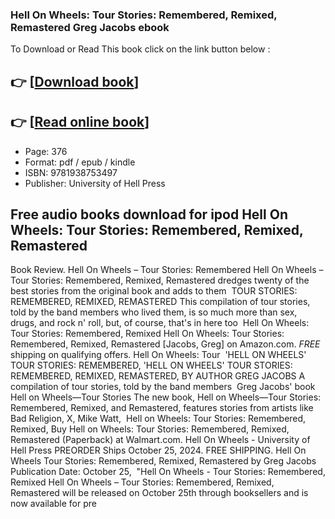 ### Hell On Wheels: Tour Stories: Remembered, Remixed, Remastered Greg Jacobs ebook

To Download or Read This book click on the link button below :

## 👉  [**[Download book](http://get-pdfs.com/download.php?group=book&from=github.com&id=719971&lnk=1066 "Download book")**]

## 👉  [**[Read online book](http://get-pdfs.com/download.php?group=book&from=github.com&id=719971&lnk=1066 "Read online book")**]


* Page: 376
* Format: pdf / epub / kindle
* ISBN: 9781938753497
* Publisher: University of Hell Press



## Free audio books download for ipod Hell On Wheels: Tour Stories: Remembered, Remixed, Remastered



 Book Review. Hell On Wheels – Tour Stories: Remembered Hell On Wheels – Tour Stories: Remembered, Remixed, Remastered dredges twenty of the best stories from the original book and adds to them 
 TOUR STORIES: REMEMBERED, REMIXED, REMASTERED This compilation of tour stories, told by the band members who lived them, is so much more than sex, drugs, and rock n&#039; roll, but, of course, that&#039;s in here too 
 Hell On Wheels: Tour Stories: Remembered, Remixed Hell On Wheels: Tour Stories: Remembered, Remixed, Remastered [Jacobs, Greg] on Amazon.com. *FREE* shipping on qualifying offers. Hell On Wheels: Tour 
 &#039;HELL ON WHEELS&#039; TOUR STORIES: REMEMBERED, &#039;HELL ON WHEELS&#039; TOUR STORIES: REMEMBERED, REMIXED, REMASTERED, BY AUTHOR GREG JACOBS A compilation of tour stories, told by the band members 
 Greg Jacobs&#039; book Hell on Wheels—Tour Stories The new book, Hell on Wheels—Tour Stories: Remembered, Remixed, and Remastered, features stories from artists like Bad Religion, X, Mike Watt, 
 Hell on Wheels: Tour Stories: Remembered, Remixed, Buy Hell on Wheels: Tour Stories: Remembered, Remixed, Remastered (Paperback) at Walmart.com.
 Hell On Wheels - University of Hell Press PREORDER Ships October 25, 2024. FREE SHIPPING. Hell On Wheels Tour Stories: Remembered, Remixed, Remastered by Greg Jacobs Publication Date: October 25, 
 &quot;Hell On Wheels - Tour Stories: Remembered, Remixed Hell On Wheels – Tour Stories: Remembered, Remixed, Remastered will be released on October 25th through booksellers and is now available for pre 





